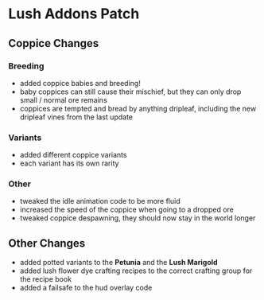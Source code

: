 # Lush Addons Patch

## Coppice Changes
### Breeding
* added coppice babies and breeding!
* baby coppices can still cause their mischief, but they can only drop small / normal ore remains
* coppices are tempted and bread by anything dripleaf, including the new dripleaf vines from the last update

### Variants
* added different coppice variants
* each variant has its own rarity

### Other
* tweaked the idle animation code to be more fluid
* increased the speed of the coppice when going to a dropped ore
* tweaked coppice despawning, they should now stay in the world longer

## Other Changes
* added potted variants to the **Petunia** and the **Lush Marigold**
* added lush flower dye crafting recipes to the correct crafting group for the recipe book
* added a failsafe to the hud overlay code